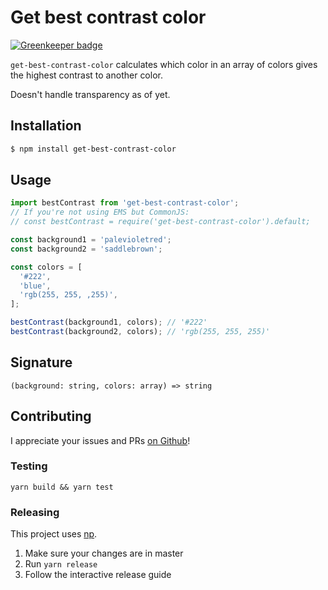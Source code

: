 # Get best contrast color

[![Greenkeeper badge](https://badges.greenkeeper.io/misund/get-best-contrast-color.svg)](https://greenkeeper.io/)

`get-best-contrast-color` calculates which color in an array of colors gives the highest contrast to another color.

Doesn't handle transparency as of yet.

## Installation
```sh
$ npm install get-best-contrast-color
```

## Usage
```js
import bestContrast from 'get-best-contrast-color';
// If you're not using EMS but CommonJS:
// const bestContrast = require('get-best-contrast-color').default;

const background1 = 'palevioletred';
const background2 = 'saddlebrown';

const colors = [
  '#222',
  'blue',
  'rgb(255, 255, ,255)',
];

bestContrast(background1, colors); // '#222'
bestContrast(background2, colors); // 'rgb(255, 255, 255)'
```

## Signature
```(background: string, colors: array) => string```

## Contributing
I appreciate your issues and PRs [on Github](https://github.com/misund/get-best-contrast-color)!

### Testing
```
yarn build && yarn test
```

### Releasing
This project uses [np](https://github.com/sindresorhus/np).
1. Make sure your changes are in master
2. Run `yarn release`
3. Follow the interactive release guide
